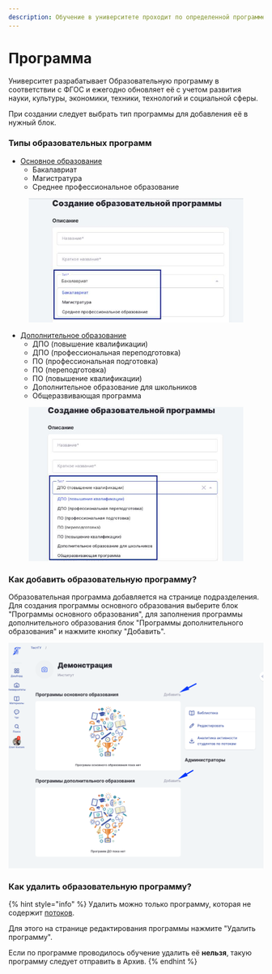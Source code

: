 ```yaml
---
description: Обучение в университете проходит по определенной программе
---
```


# Программа

Университет разрабатывает Образовательную программу в соответствии с ФГОС и ежегодно обновляет её с учетом развития науки, культуры, экономики, техники, технологий и социальной сферы.&#x20;

При создании следует выбрать тип программы для добавления её в нужный блок.&#x20;

### Типы образовательных программ

* [Основное образование](programma-osnovnogo-obrazovaniya/)
  * Бакалавриат
  * Магистратура
  * Среднее профессиональное образование

<figure><img src="../../.gitbook/assets/photo_2025-02-20 13.37.36.jpeg" alt=""><figcaption></figcaption></figure>

* [Дополнительное образование](programma-dopolnitelnogo-obrazovaniya/)
  * ДПО (повышение квалификации)
  * ДПО (профессиональная переподготовка)
  * ПО (профессиональная подготовка)
  * ПО (переподготовка)
  * ПО (повышение квалификации)
  * Дополнительное образование для школьников
  * Общеразвивающая программа

<figure><img src="../../.gitbook/assets/photo_2025-02-20 13.38.23.jpeg" alt=""><figcaption></figcaption></figure>

### Как добавить образовательную программу?

Образовательная программа добавляется на странице подразделения. Для создания программы основного образования выберите блок "Программы основного образования", для заполнения программы дополнительного образования  блок "Программы дополнительного образования" и нажмите кнопку "Добавить".  &#x20;

![](<../../.gitbook/assets/image (620).png>)

### Как удалить образовательную программу?

{% hint style="info" %}
Удалить можно только программу, которая не содержит [потоков](../potok.md).

Для этого на странице редактирования программы нажмите "Удалить программу".

Если по программе проводилось обучение удалить её **нельзя**, такую программу следует отправить в Архив.
{% endhint %}
